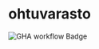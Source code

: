 # ohtuvarasto

![GHA workflow Badge](https://github.com/<Iroguin>/<ohtuvarasto>/workflows/<CI>/badge.svg)
